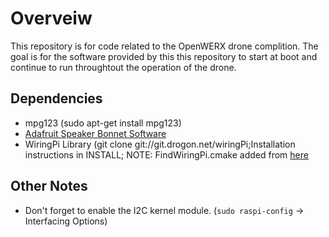 # Overveiw
This repository is for code related to the OpenWERX drone complition. The goal 
is for the software provided by this this repository to start at boot and 
continue to run throughtout the operation of the drone.


## Dependencies
* mpg123 (sudo apt-get install mpg123)
* [Adafruit Speaker Bonnet Software](https://learn.adafruit.com/adafruit-speaker-bonnet-for-raspberry-pi/raspberry-pi-usage)
* WiringPi Library (git clone git://git.drogon.net/wiringPi;Installation instructions in INSTALL; NOTE: FindWiringPi.cmake added from
[here](https://stackoverflow.com/questions/30424236/add-wiringpi-lib-to-cmake-on-raspberrypi)


## Other Notes
* Don't forget to enable the I2C kernel module. (`sudo raspi-config` -> Interfacing Options)
